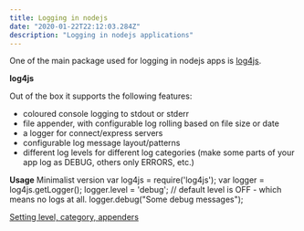```yaml
---
title: Logging in nodejs
date: "2020-01-22T22:12:03.284Z"
description: "Logging in nodejs applications"
---
```


One of the main package used for logging in nodejs apps is [log4js](https://www.npmjs.com/package/log4js).

**log4js**

Out of the box it supports the following features:

* coloured console logging to stdout or stderr
* file appender, with configurable log rolling based on file size or date
* a logger for connect/express servers
* configurable log message layout/patterns
* different log levels for different log categories (make some parts of your app log as DEBUG, others only ERRORS, etc.)

**Usage**
Minimalist version
var log4js = require('log4js');
var logger = log4js.getLogger();
logger.level = 'debug'; // default level is OFF - which means no logs at all.
logger.debug("Some debug messages");


[Setting level, category, appenders](https://log4js-node.github.io/log4js-node/api.html)


